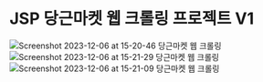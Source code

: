# JSP 당근마켓 웹 크롤링 프로젝트 V1

![Screenshot 2023-12-06 at 15-20-46 당근마켓 웹 크롤링](https://github.com/jinseung0327/JSP_GBSW/assets/127307160/0e70c156-3f5b-407e-abcf-3035b741ee95)
![Screenshot 2023-12-06 at 15-21-29 당근마켓 웹 크롤링](https://github.com/jinseung0327/JSP_GBSW/assets/127307160/d22e096b-74cd-49bf-9ca5-ef3f6c046e75)
![Screenshot 2023-12-06 at 15-21-09 당근마켓 웹 크롤링](https://github.com/jinseung0327/JSP_GBSW/assets/127307160/6a3efc39-7b49-4a4f-966c-7cea5b974f26)
